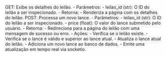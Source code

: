 GET:
    Exibe os detalhes do leilão.
    - Parâmetros:
        - leilao_id (str): O ID do leilão a ser inspecionado.
    - Retorna:
        - Renderiza a página com os detalhes do leilão.
POST:
    Processa um novo lance.
    - Parâmetros:
        - leilao_id (str): O ID do leilão a ser inspecionado.
        - price (float): O valor do lance submetido pelo usuário.
    - Retorna:
        - Redireciona para a página do leilão com uma mensagem de sucesso ou erro.
    - Ações:
        - Verifica se o leilão existe.
        - Verifica se o lance é válido e superior ao lance atual.
        - Atualiza o lance atual do leilão.
        - Adiciona um novo lance ao banco de dados.
        - Emite uma atualização em tempo real via socketio.
